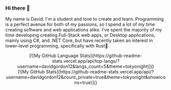 ### Hi there 👋
<p>   My name is David. I'm a student and love to create and learn. Programming is a perfect avenue for both of my passions, so I spend a lot of my time creating software and web applications alike. I've spent the majority of my time developing creating Full-Stack web apps, or Desktop applications, mainly using C#, and .NET Core, but have recently taken an interest in lower-level programming, specifically with Rust🦀
</p>

<div align="center">
[![My GitHub Language Stats](https://github-readme-stats.vercel.app/api/top-langs/?username=davidgordon12&langs_count=5&theme=tokyonight)]()
</div>

<div align="center">
[![My GitHub Stats](https://github-readme-stats.vercel.app/api/?username=davidgordon12&count_private=true&theme=tokyonight&showicons=true)]()
</div>
